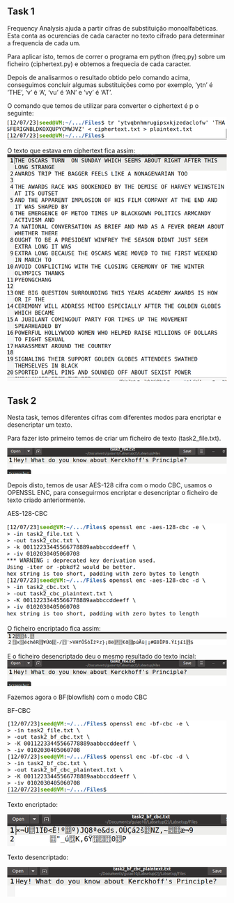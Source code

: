 
## Task 1

Frequency Analysis ajuda a partir cifras de substituição monoalfabéticas. Esta conta as ocurencias de cada caracter no texto cifrado para determinar a frequencia de cada um.

Para aplicar isto, temos de correr o programa em python (freq.py) sobre um ficheiro (ciphertext.py) e obtemos a frequecia de cada caracter.

Depois de analisarmos o resultado obtido pelo comando acima, conseguimos concluir algumas substituições como por exemplo, ‘ytn’ é ‘THE’, ‘v’ é ‘A’, ‘vu’ é ‘AN’ e ‘vy’ é ‘AT’.

O comando que temos de utilizar para converter o ciphertext é p o seguinte:
![Alt text](task1_10.png) 

O texto que estava em ciphertext fica assim:
![Alt text](img16.png)


## Task 2

Nesta task, temos diferentes cifras com diferentes modos para encriptar e desencriptar um texto.

Para fazer isto primeiro temos de criar um ficheiro de texto (task2_file.txt).

![Alt text](imagem_ficheiro.png)

Depois disto, temos de usar AES-128 cifra com o modo CBC, usamos o OPENSSL ENC, para conseguirmos encriptar e desencriptar o ficheiro de texto criado anteriormente.

AES-128-CBC

![Alt text](image_AES-128-CBC.png)

O ficheiro encriptado fica assim:
![Alt text](encriptadoCBC.png)

E o ficheiro desencriptado deu o mesmo resultado do texto incial:
![Alt text](imagem_ficheiro.png)

Fazemos agora o BF(blowfish) com o modo CBC

BF-CBC

![Alt text](image_BF-CBC.png)

Texto encriptado:

![Alt text](encriptado2.png)

Texto desencriptado:

![Alt text](image17.png)

